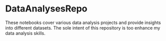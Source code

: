 # DataAnalysesRepo

These notebooks cover various data analysis projects and provide insights into different datasets.
The sole intent of this repository is too enhance my data analysis skills. 
